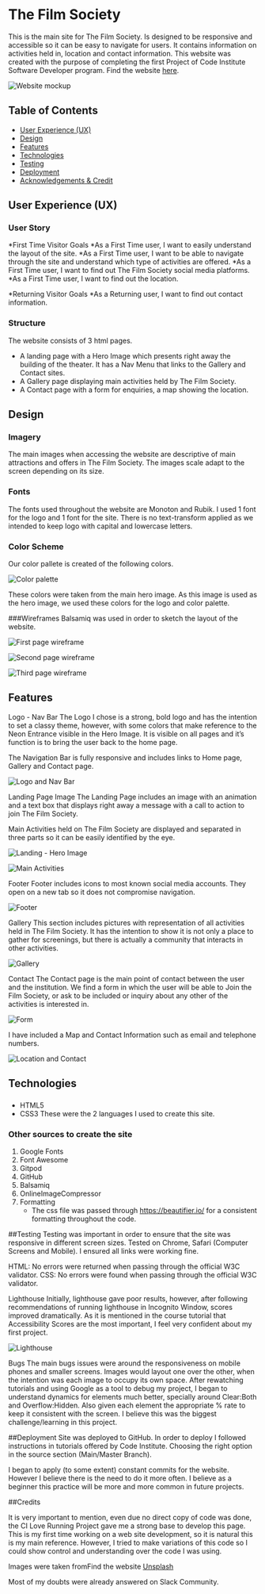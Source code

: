 # The Film Society

This is the main site for The Film Society. Is designed to be responsive and accessible so it can be easy to navigate for users. It contains information on activities held in, location and contact information.
This website was created with the purpose of completing the first Project of Code Institute Software Developer program.
Find the  website [here](https://moscarellar.github.io/moscarellar-filmsociety-raymundo).

![Website mockup](README/mockup.png)

## Table of Contents

* [User Experience (UX)](#User-Experience-(UX))
* [Design](#Design)
* [Features](#Features)
* [Technologies](#technologies)
* [Testing](#Testing)
* [Deployment](#Deployment)
* [Acknowledgements & Credit](#Credits)

## User Experience (UX)

### User Story
*First Time Visitor Goals 
*As a First Time user, I want to easily understand the layout of the site. 
*As a First Time user, I want to be able to navigate through the site and understand which type of activities are offered. 
*As a First Time user, I want to find out The Film Society social media platforms. 
*As a First Time user, I want to find out the location.

*Returning Visitor Goals 
*As a Returning user, I want to find out contact information. 

### Structure

The website consists of 3 html pages.

* A landing page with a Hero Image which presents right away the building of the theater. It has a Nav Menu that links to the Gallery and Contact sites.
* A Gallery page displaying main activities held by The Film Society.
* A Contact page with a form for enquiries, a map showing the location.

## Design

### Imagery 
The main images when accessing the website are descriptive of main attractions and offers in The Film Society. The images scale adapt to the screen depending on its size.
### Fonts
The fonts used throughout the website are Monoton and Rubik. 
I used 1 font for the logo and 1 font for the site. There is no text-transform applied as we intended to keep logo with capital and lowercase letters.

### Color Scheme
Our color pallete is created of the following colors. 

![Color palette](README/colors.png)

These colors were taken from the main hero image. As this image is used as the hero image, we used these colors for the logo and color palette.

###Wireframes
Balsamiq was used in order to sketch the layout of the website.

![First page wireframe](README/wireframe1.png)

![Second page wireframe](README/wireframe2.png)

![Third page wireframe](README/wireframe3.png)

## Features

Logo - Nav Bar
The Logo I chose is a strong, bold logo and has the intention to set a classy theme, however, with some colors that make reference to the Neon Entrance visible in the Hero Image. It is visible on all pages and it’s function is to bring the user back to the home page.

The Navigation Bar is fully responsive and includes links to Home page, Gallery and Contact page.

![Logo and Nav Bar](README/logo-navbar.png)

Landing Page Image
The Landing Page includes an image with an animation and a text box that displays right away a message with a call to action to join The Film Society. 

Main Activities held on The Film Society are displayed and separated in three parts so it can be easily identified by the eye.

![Landing - Hero Image](README/hero-image.png)

![Main Activities](README/main.png)
 
Footer
Footer includes icons to most known social media accounts. They open on a new tab so it does not compromise navigation. 

![Footer](README/footer.png)

Gallery 
This section includes pictures with representation of all activities held in The Film Society. It has the intention to show it is not only a place to gather for screenings, but there is actually a community that interacts in other activities.

![Gallery](README/gallery.png)

Contact
The Contact page is the main point of contact between the user and the institution. We find a form in which the user will be able to Join the Film Society, or ask to be included or inquiry about any other of the activities is interested in.

![Form](README/form.png)

I have included a Map and Contact Information such as email and telephone numbers.

![Location and Contact](README/location-contact.png)

## Technologies

### 
* HTML5
* CSS3
These were the 2 languages I used to create this site.

### Other sources to create the site

1. Google Fonts
2. Font Awesome
3. Gitpod
4. GitHub
5. Balsamiq
6. OnlineImageCompressor
7. Formatting
    * The css file was passed through https://beautifier.io/ for a consistent formatting throughout the code. 

##Testing
Testing was important in order to ensure that the site was responsive in different screen sizes. Tested on Chrome, Safari (Computer Screens and Mobile). 
I ensured all links were working fine.

HTML: No errors were returned when passing through the official W3C validator. 
CSS: No errors were found when passing through the official W3C validator.

Lighthouse
Initially, lighthouse gave poor results, however, after following recommendations of running lighthouse in Incognito Window, scores improved dramatically. As it is mentioned in the course tutorial that Accessibility Scores are the most important, I feel very confident about my first project.

![Lighthouse](README/lighthouse.png)

Bugs
The main bugs issues were around the responsiveness on mobile phones and smaller screens. Images would layout one over the other, when the intention was each image to occupy its own space. 
After rewatching tutorials and using Google as a tool to debug my project, I began to understand dynamics for elements much better, specially around Clear:Both and Overflow:Hidden. Also given each element the appropriate % rate to keep it consistent with the screen. I believe this was the biggest challenge/learning in this project.

##Deployment
Site was deployed to GitHub.
In order to deploy I followed instructions in tutorials offered by Code Institute. Choosing the right option in the source section (Main/Master Branch).

I began to apply (to some extent) constant commits for the website. However I believe there is the need to do it more often. I believe as a beginner this practice will be more and more common in future projects.

##Credits

It is very important to mention, even due no direct copy of code was done, the CI Love Running Project gave me a strong base to develop this page. This is my first time working on a web site development, so it is natural this is my main reference. However, I tried to make variations of this code so I could show control and understanding over the code I was using.

Images were taken fromFind the  website [Unsplash](https://unsplash.com)

Most of my doubts were already answered on Slack Community.
